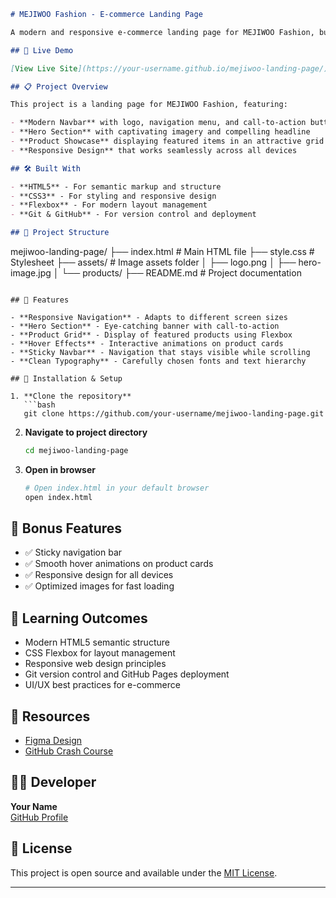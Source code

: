 ```markdown
# MEJIWOO Fashion - E-commerce Landing Page

A modern and responsive e-commerce landing page for MEJIWOO Fashion, built with HTML and CSS. This project showcases a clean design with a focus on user experience and visual appeal.

## 🚀 Live Demo

[View Live Site](https://your-username.github.io/mejiwoo-landing-page/)

## 📋 Project Overview

This project is a landing page for MEJIWOO Fashion, featuring:

- **Modern Navbar** with logo, navigation menu, and call-to-action button
- **Hero Section** with captivating imagery and compelling headline
- **Product Showcase** displaying featured items in an attractive grid layout
- **Responsive Design** that works seamlessly across all devices

## 🛠️ Built With

- **HTML5** - For semantic markup and structure
- **CSS3** - For styling and responsive design
- **Flexbox** - For modern layout management
- **Git & GitHub** - For version control and deployment

## 📁 Project Structure

```
mejiwoo-landing-page/
├── index.html          # Main HTML file
├── style.css           # Stylesheet
├── assets/             # Image assets folder
│   ├── logo.png
│   ├── hero-image.jpg
│   └── products/
├── README.md           # Project documentation
```

## 🎨 Features

- **Responsive Navigation** - Adapts to different screen sizes
- **Hero Section** - Eye-catching banner with call-to-action
- **Product Grid** - Display of featured products using Flexbox
- **Hover Effects** - Interactive animations on product cards
- **Sticky Navbar** - Navigation that stays visible while scrolling
- **Clean Typography** - Carefully chosen fonts and text hierarchy

## 🚀 Installation & Setup

1. **Clone the repository**
   ```bash
   git clone https://github.com/your-username/mejiwoo-landing-page.git
   ```

2. **Navigate to project directory**
   ```bash
   cd mejiwoo-landing-page
   ```

3. **Open in browser**
   ```bash
   # Open index.html in your default browser
   open index.html
   ```

## 🌟 Bonus Features

- ✅ Sticky navigation bar
- ✅ Smooth hover animations on product cards
- ✅ Responsive design for all devices
- ✅ Optimized images for fast loading

## 📝 Learning Outcomes

- Modern HTML5 semantic structure
- CSS Flexbox for layout management
- Responsive web design principles
- Git version control and GitHub Pages deployment
- UI/UX best practices for e-commerce

## 🔗 Resources

- [Figma Design](https://www.figma.com/design/KC1JykwgSrnTq9QnZptCvU/MEJIWOO-Fashion---E-commerce-Website-Landing-Page--Community-?node-id=0-1&p=f&t=83Wrwi2CzErvmWl0-0)
- [GitHub Crash Course](https://www.youtube.com/watch?v=oe21Nlq8GS4)

## 👨‍💻 Developer

**Your Name**  
[GitHub Profile](https://github.com/your-username)

## 📄 License

This project is open source and available under the [MIT License](LICENSE).

---